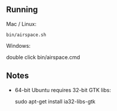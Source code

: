 ## Running

Mac / Linux:

    bin/airspace.sh

Windows:

double click bin/airspace.cmd

## Notes

* 64-bit Ubuntu requires 32-bit GTK libs:

    sudo apt-get install ia32-libs-gtk

